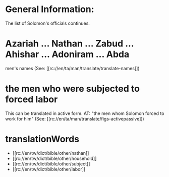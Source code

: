 # General Information:

The list of Solomon's officials continues.

# Azariah ... Nathan ... Zabud ... Ahishar ... Adoniram ... Abda

men's names (See: [[rc://en/ta/man/translate/translate-names]])

# the men who were subjected to forced labor

This can be translated in active form. AT: "the men whom Solomon forced to work for him" (See: [[rc://en/ta/man/translate/figs-activepassive]])

# translationWords

* [[rc://en/tw/dict/bible/other/nathan]]
* [[rc://en/tw/dict/bible/other/household]]
* [[rc://en/tw/dict/bible/other/subject]]
* [[rc://en/tw/dict/bible/other/labor]]
